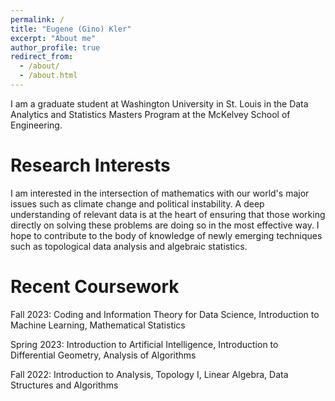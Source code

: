 ```yaml
---
permalink: /
title: "Eugene (Gino) Kler"
excerpt: "About me"
author_profile: true
redirect_from: 
  - /about/
  - /about.html
---
```


I am a graduate student at Washington University in St. Louis in the Data Analytics and Statistics Masters Program at the McKelvey School of Engineering.

Research Interests
======
I am interested in the intersection of mathematics with our world's major issues such as climate change and political instability. A deep understanding of relevant data is at the heart of ensuring that those working directly on solving these problems are doing so in the most effective way. I hope to contribute to the body of knowledge of newly emerging techniques such as topological data analysis and algebraic statistics.

Recent Coursework
======
Fall 2023: Coding and Information Theory for Data Science, Introduction to Machine Learning, Mathematical Statistics

Spring 2023: Introduction to Artificial Intelligence, Introduction to Differential Geometry, Analysis of Algorithms 

Fall 2022: Introduction to Analysis, Topology I, Linear Algebra, Data Structures and Algorithms
